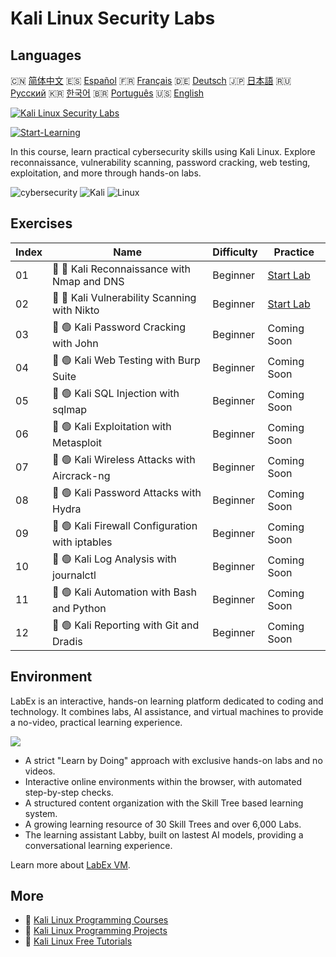 # Kali Linux Security Labs

## Languages

🇨🇳 [简体中文](README_zh.md) 🇪🇸 [Español](README_es.md) 🇫🇷 [Français](README_fr.md) 🇩🇪 [Deutsch](README_de.md) 🇯🇵 [日本語](README_ja.md) 🇷🇺 [Русский](README_ru.md) 🇰🇷 [한국어](README_ko.md) 🇧🇷 [Português](README_pt.md) 🇺🇸 [English](README.md) 

[![Kali Linux Security Labs](https://cover-creator.labex.io/kali-linux-security-labs.png)](https://labex.io/courses/kali-linux-security-labs)

[![Start-Learning](https://img.shields.io/badge/Start-Learning-whitesmoke?style=for-the-badge)](https://labex.io/courses/kali-linux-security-labs)

In this course, learn practical cybersecurity skills using Kali Linux. Explore reconnaissance, vulnerability scanning, password cracking, web testing, exploitation, and more through hands-on labs.

![cybersecurity](https://img.shields.io/badge/cybersecurity-whitesmoke?style=for-the-badge&logo=cybersecurity)
![Kali](https://img.shields.io/badge/Kali-whitesmoke?style=for-the-badge&logo=kali)
![Linux](https://img.shields.io/badge/Linux-whitesmoke?style=for-the-badge&logo=linux)


## Exercises

|   Index | Name                                            | Difficulty   | Practice                                                                                                              |
|---------|-------------------------------------------------|--------------|-----------------------------------------------------------------------------------------------------------------------|
|      01 | 📖 🔵 Kali Reconnaissance with Nmap and DNS     | Beginner     | <a target='_blank' href='https://labex.io/tutorials/kali-kali-reconnaissance-with-nmap-and-dns-552298'>Start Lab</a>  |
|      02 | 📖 🔵 Kali Vulnerability Scanning with Nikto    | Beginner     | <a target='_blank' href='https://labex.io/tutorials/kali-kali-vulnerability-scanning-with-nikto-552301'>Start Lab</a> |
|      03 | 📖 🟢 Kali Password Cracking with John          | Beginner     | Coming Soon                                                                                                           |
|      04 | 📖 🟢 Kali Web Testing with Burp Suite          | Beginner     | Coming Soon                                                                                                           |
|      05 | 📖 🟢 Kali SQL Injection with sqlmap            | Beginner     | Coming Soon                                                                                                           |
|      06 | 📖 🟢 Kali Exploitation with Metasploit         | Beginner     | Coming Soon                                                                                                           |
|      07 | 📖 🟢 Kali Wireless Attacks with Aircrack-ng    | Beginner     | Coming Soon                                                                                                           |
|      08 | 📖 🟢 Kali Password Attacks with Hydra          | Beginner     | Coming Soon                                                                                                           |
|      09 | 📖 🟢 Kali Firewall Configuration with iptables | Beginner     | Coming Soon                                                                                                           |
|      10 | 📖 🟢 Kali Log Analysis with journalctl         | Beginner     | Coming Soon                                                                                                           |
|      11 | 📖 🟢 Kali Automation with Bash and Python      | Beginner     | Coming Soon                                                                                                           |
|      12 | 📖 🟢 Kali Reporting with Git and Dradis        | Beginner     | Coming Soon                                                                                                           |

## Environment

LabEx is an interactive, hands-on learning platform dedicated to coding and technology. It combines labs, AI assistance, and virtual machines to provide a no-video, practical learning experience.

![](https://tutorial-screenshot.getvm.io/images/vm-1725247253.png)

- A strict "Learn by Doing" approach with exclusive hands-on labs and no videos.
- Interactive online environments within the browser, with automated step-by-step checks.
- A structured content organization with the Skill Tree based learning system.
- A growing learning resource of 30 Skill Trees and over 6,000 Labs.
- The learning assistant Labby, built on lastest AI models, providing a conversational learning experience.

Learn more about [LabEx VM](https://support.labex.io/using-labex/virtual-machine).

## More

- 🔗 [Kali Linux Programming Courses](https://github.com/labex-labs/awesome-programming-courses)
- 🔗 [Kali Linux Programming Projects](https://github.com/labex-labs/awesome-programming-projects)
- 🔗 [Kali Linux Free Tutorials](https://github.com/labex-labs/kali-free-tutorials)

